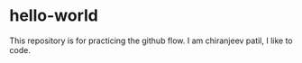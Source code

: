# hello-world
This repository is for practicing the github flow.
I am chiranjeev patil, I like to code.
